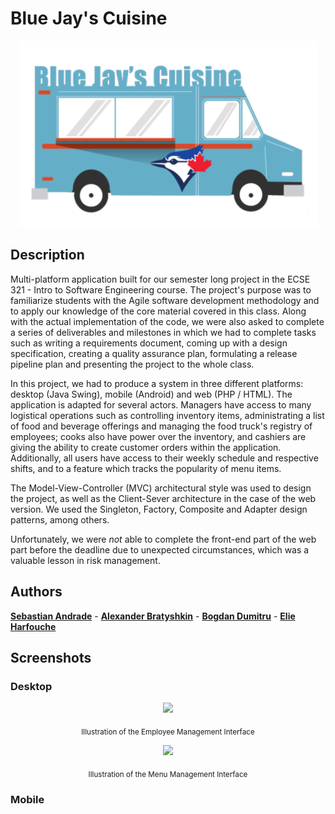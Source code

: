 # Blue Jay's Cuisine 

<div align="center"> 
<img src="https://github.com/alexboii/Blue-Jay-s-Cuisine/blob/master/logo.png"/>
</div> 

## Description 

Multi-platform application built for our semester long project in the ECSE 321 - Intro to Software Engineering course. The project's purpose was to familiarize students with the Agile software development methodology and to apply our knowledge of the core material covered in this class. Along with the actual implementation of the code, we were also asked to complete a series of deliverables and milestones in which we had to complete tasks such as writing a requirements document, coming up with a design specification, creating a quality assurance plan, formulating a release pipeline plan and presenting the project to the whole class. 

In this project, we had to produce a system in three different platforms: desktop (Java Swing), mobile (Android) and web (PHP / HTML). The application is adapted for several actors. Managers have access to many logistical operations such as controlling inventory items, administrating a list of food and beverage offerings and managing the food truck's registry of employees; cooks also have power over the inventory, and cashiers are giving the ability to create customer orders within the application. Additionally, all users have access to their weekly schedule and respective shifts, and to a feature which tracks the popularity of menu items. 

The Model-View-Controller (MVC) architectural style was used to design the project, as well as the Client-Sever architecture in the case of the web version. We used the Singleton, Factory, Composite and Adapter design patterns, among others. 

Unfortunately, we were <i>not</i> able to complete the front-end part of the web part before the deadline due to unexpected circumstances, which was a valuable lesson in risk management. 

## Authors

[**Sebastian Andrade**](http://github.com/pepoandra) - [**Alexander Bratyshkin**](http://github.com/alexboii) - [**Bogdan Dumitru**](https://github.com/boggy-d) - [**Elie Harfouche**](https://github.com/Kartoshka) 

## Screenshots 

### Desktop

<div align="center">
<img src="https://i.gyazo.com/16e100375daddef3ac4c19c26c7b0407.png"/>
<p><sub>Illustration of the Employee Management Interface</sub></p>

<img src="https://i.gyazo.com/9a9cc862682894a15a1d69e5b164fcf8.png"/>
<p><sub>Illustration of the Menu Management Interface</sub></p>
</div>

### Mobile
